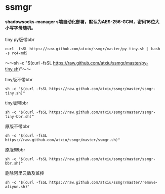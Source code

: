 # ssmgr

#### shadowsocks-manager s端自动化部署，默认为AES-256-GCM，密码16位大小写字母随机。
tiny py版带bbr
```
curl -fsSL https://raw.github.com/atxiu/ssmgr/master/py-tiny.sh | bash -s rc4-md5
```
～～sh -c "$(curl -fsSL https://raw.github.com/atxiu/ssmgr/master/py-tiny.sh)"～～

tiny版不带bbr
```
sh -c "$(curl -fsSL https://raw.github.com/atxiu/ssmgr/master/ssmgr-tiny.sh)"
```
tiny版带bbr
```
sh -c "$(curl -fsSL https://raw.github.com/atxiu/ssmgr/master/ssmgr-tiny-bbr.sh)"
```
原版不带bbr
```
sh -c "$(curl -fsSL https://raw.github.com/atxiu/ssmgr/master/ssmgr.sh)"
```
原版带bbr
```
sh -c "$(curl -fsSL https://raw.github.com/atxiu/ssmgr/master/ssmgr-bbr.sh)"
```
删除阿里云盾及监控
```
sh -c "$(curl -fsSL https://raw.github.com/atxiu/ssmgr/master/remove-aliyun.sh)"
```
